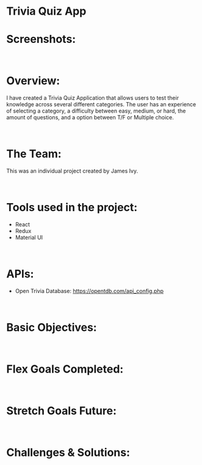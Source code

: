 # Trivia Quiz App

# Screenshots:
 <!-- ![Alt text](images/Homepage_Screen_shot_1.png)
<br/> -->

<br>


# Overview:

I have created a Trivia Quiz Application that allows users to test their knowledge across several different categories. The user has an experience of selecting a category, a difficulty between easy, medium, or hard, the amount of questions, and a option between T/F or Multiple choice.

<br>

# The Team:

This was an individual project created by James Ivy.

<br>

# Tools used in the project:

- React
- Redux
- Material UI

<br>

# APIs:

- Open Trivia Database: https://opentdb.com/api_config.php

<br>

# Basic Objectives:
<br>
<!-- Allow user to search for video game content that will return a information about the game. -->

# Flex Goals Completed:
<br>
<!-- - Allow users to search any video game of their choice and be able to provide a description for them. 
- Implement nice CSS animations and/or hover effects. -->


# Stretch Goals Future:
<br>
<!-- - Allow users to browse through a top sellers and new releases tab on our website. 
- Find a second API call to implement. -->


# Challenges & Solutions:
<br>
<!-- - Challenge: The user would have to search the name of the game with the exact match, for example, if a colon was used then a colon would have to be typed  for the results to return. 
- Solution: Pull data and save information to the local storage. -->
